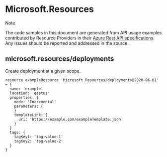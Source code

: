 # Microsoft.Resources
  
> [!NOTE]
> The code samples in this document are generated from API usage examples contributed by Resource Providers in their [Azure Rest API specifications](https://github.com/Azure/azure-rest-api-specs). Any issues should be reported and addressed in the source.


## microsoft.resources/deployments

Create deployment at a given scope.
```bicep
resource exampleResource 'Microsoft.Resources/deployments@2020-06-01' = {
  name: 'example'
  location: 'eastus'
  properties: {
    mode: 'Incremental'
    parameters: {
    }
    templateLink: {
      uri: 'https://example.com/exampleTemplate.json'
    }
  }
  tags: {
    tagKey1: 'tag-value-1'
    tagKey2: 'tag-value-2'
  }
}
```
